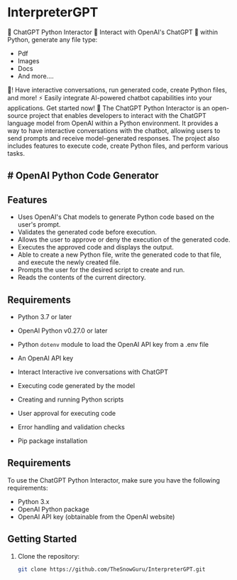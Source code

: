 # InterpreterGPT
 🤖 ChatGPT Python Interactor 🐍  Interact with OpenAI's ChatGPT 🚀 within Python, generate any file type: 
 
- Pdf
- Images
- Docs
- And more....
 
 
 🐍! Have interactive conversations, run generated code, create Python files, and more! ⚡️ Easily integrate AI-powered chatbot capabilities into your applications. Get started now! 🎉
The ChatGPT Python Interactor is an open-source project that enables developers to interact with the ChatGPT language model from OpenAI within a Python environment. It provides a way to have interactive conversations with the chatbot, allowing users to send prompts and receive model-generated responses. The project also includes features to execute code, create Python files, and perform various tasks. 

## # OpenAI Python Code Generator


## Features

- Uses OpenAI's Chat models to generate Python code based on the user's prompt.
- Validates the generated code before execution.
- Allows the user to approve or deny the execution of the generated code.
- Executes the approved code and displays the output.
- Able to create a new Python file, write the generated code to that file, and execute the newly created file.
- Prompts the user for the desired script to create and run.
- Reads the contents of the current directory.

## Requirements

- Python 3.7 or later
- OpenAI Python v0.27.0 or later
- Python `dotenv` module to load the OpenAI API key from a .env file
- An OpenAI API key




- Interact Interactive ive conversations with ChatGPT
- Executing code generated by the model
- Creating and running Python scripts
- User approval for executing code
- Error handling and validation checks
- Pip package installation

## Requirements

To use the ChatGPT Python Interactor, make sure you have the following requirements:

- Python 3.x
- OpenAI Python package
- OpenAI API key (obtainable from the OpenAI website)

## Getting Started

1. Clone the repository:

   ```bash
   git clone https://github.com/TheSnowGuru/InterpreterGPT.git
